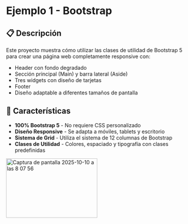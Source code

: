# Ejemplo 1 - Bootstrap

## 📋 Descripción

Este proyecto muestra cómo utilizar las clases de utilidad de Bootstrap 5 para crear una página web completamente responsive con:
- Header con fondo degradado
- Sección principal (Main) y barra lateral (Aside)
- Tres widgets con diseño de tarjetas
- Footer
- Diseño adaptable a diferentes tamaños de pantalla

## 🚀 Características

- **100% Bootstrap 5** - No requiere CSS personalizado
- **Diseño Responsive** - Se adapta a móviles, tablets y escritorio
- **Sistema de Grid** - Utiliza el sistema de 12 columnas de Bootstrap
- **Clases de Utilidad** - Colores, espaciado y tipografía con clases predefinidas

<img width="248" height="162" alt="Captura de pantalla 2025-10-10 a las 8 07 56" src="https://github.com/user-attachments/assets/afa7773f-f5a9-43a5-a529-6c6948e6d9ee" />
